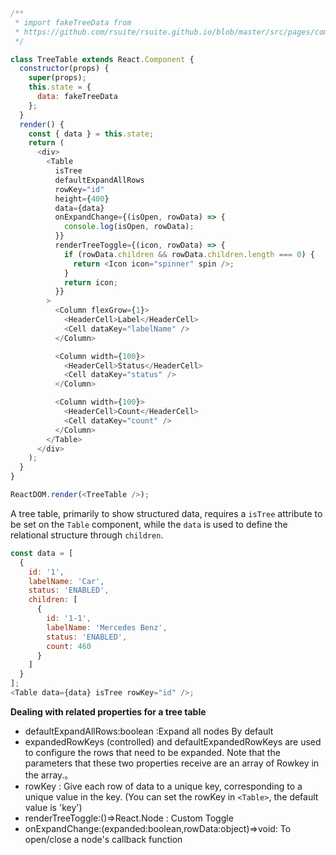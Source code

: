 <!--start-code-->

```js
/**
 * import fakeTreeData from
 * https://github.com/rsuite/rsuite.github.io/blob/master/src/pages/components/table/data/tree.js
 */

class TreeTable extends React.Component {
  constructor(props) {
    super(props);
    this.state = {
      data: fakeTreeData
    };
  }
  render() {
    const { data } = this.state;
    return (
      <div>
        <Table
          isTree
          defaultExpandAllRows
          rowKey="id"
          height={400}
          data={data}
          onExpandChange={(isOpen, rowData) => {
            console.log(isOpen, rowData);
          }}
          renderTreeToggle={(icon, rowData) => {
            if (rowData.children && rowData.children.length === 0) {
              return <Icon icon="spinner" spin />;
            }
            return icon;
          }}
        >
          <Column flexGrow={1}>
            <HeaderCell>Label</HeaderCell>
            <Cell dataKey="labelName" />
          </Column>

          <Column width={100}>
            <HeaderCell>Status</HeaderCell>
            <Cell dataKey="status" />
          </Column>

          <Column width={100}>
            <HeaderCell>Count</HeaderCell>
            <Cell dataKey="count" />
          </Column>
        </Table>
      </div>
    );
  }
}

ReactDOM.render(<TreeTable />);
```

<!--end-code-->

A tree table, primarily to show structured data, requires a `isTree` attribute to be set on the `Table` component, while the `data` is used to define the relational structure through `children`.

```js
const data = [
  {
    id: '1',
    labelName: 'Car',
    status: 'ENABLED',
    children: [
      {
        id: '1-1',
        labelName: 'Mercedes Benz',
        status: 'ENABLED',
        count: 460
      }
    ]
  }
];
<Table data={data} isTree rowKey="id" />;
```

**Dealing with related properties for a tree table**

- defaultExpandAllRows:boolean :Expand all nodes By default
- expandedRowKeys (controlled) and defaultExpandedRowKeys are used to configure the rows that need to be expanded. Note that the parameters that these two properties receive are an array of Rowkey in the array.。
- rowKey : Give each row of data to a unique key, corresponding to a unique value in the key. (You can set the rowKey in `<Table>`, the default value is 'key')
- renderTreeToggle:()=>React.Node : Custom Toggle
- onExpandChange:(expanded:boolean,rowData:object)=>void: To open/close a node's callback function
